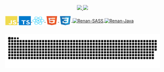 <div align="center">
  <a href="https://github.com/renans80">
  <img height="180em" src="https://github-readme-stats.vercel.app/api?username=renans80&show_icons=true&theme=discord_old_blurple&include_all_commits=true&count_private=true"/>
  <img height="180em" src="https://github-readme-stats.vercel.app/api/top-langs/?username=renans80&layout=compact&langs_count=7&theme=discord_old_blurple"/>
</div>
<div style="display: inline_block"><br>
  <img align="center" alt="Renan-Js" height="30" width="40" src="https://raw.githubusercontent.com/devicons/devicon/master/icons/javascript/javascript-plain.svg">
  <img align="center" alt="Renan-Ts" height="30" width="40" src="https://raw.githubusercontent.com/devicons/devicon/master/icons/typescript/typescript-plain.svg">
  <img align="center" alt="Renan-React" height="30" width="40" src="https://raw.githubusercontent.com/devicons/devicon/master/icons/react/react-original.svg">
  <img align="center" alt="Renan-HTML" height="30" width="40" src="https://raw.githubusercontent.com/devicons/devicon/master/icons/html5/html5-original.svg">
  <img align="center" alt="Renan-CSS" height="30" width="40" src="https://raw.githubusercontent.com/devicons/devicon/master/icons/css3/css3-original.svg">
  <img align="center" alt="Renan-SASS" height="30" width="40" src="https://cdn.jsdelivr.net/gh/devicons/devicon/icons/sass/sass-original.svg" />
  <img align="center" alt="Renan-Java" height="30" width="40" src="https://cdn.jsdelivr.net/gh/devicons/devicon/icons/java/java-plain.svg" />
</div>
  
 ##
 
<div>
 
  ![Snake animation](https://github.com/renans80/renans80/blob/output/github-contribution-grid-snake.svg)
 
</div>
